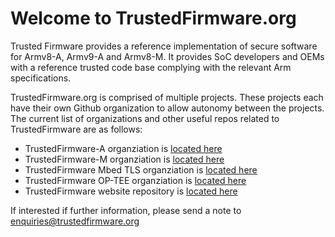 # Welcome to TrustedFirmware.org

Trusted Firmware provides a reference implementation of secure software for Armv8-A, Armv9-A and Armv8-M. It provides SoC developers and OEMs with a reference trusted code base complying with the relevant Arm specifications.

TrustedFirmware.org is comprised of multiple projects. These projects each have their own Github organization to allow autonomy between the projects.  The current list of organizations and other useful repos related to TrustedFirmware are as follows:
* TrustedFirmware-A organziation is [located here](https://github.com/TrustedFirmware-A)
* TrustedFirmware-M organziation is [located here](https://github.com/TrustedFirmware-M)
* TrustedFirmware Mbed TLS organziation is [located here](https://github.com/Mbed-TLS)
* TrustedFirmware OP-TEE organziation is [located here](https://github.com/OP-TEE)
* TrustedFirmware website repository is [located here](https://github.com/TrustedFirmwareWebsite/website)

If interested if further information, please send a note to enquiries@trustedfirmware.org

